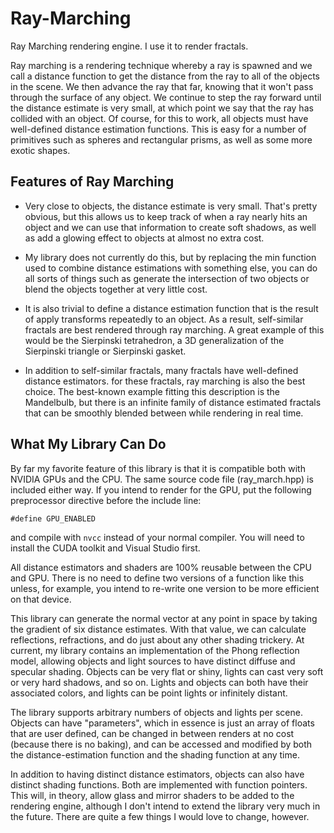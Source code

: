 # Ray-Marching
Ray Marching rendering engine. I use it to render fractals.

Ray marching is a rendering technique whereby a ray is spawned and we call a distance function to get the distance from the ray to all of the objects in the scene. We then advance the ray that far, knowing that it won't pass through the surface of any object. We continue to step the ray forward until the distance estimate is very small, at which point we say that the ray has collided with an object. Of course, for this to work, all objects must have well-defined distance estimation functions. This is easy for a number of primitives such as spheres and rectangular prisms, as well as some more exotic shapes.

## Features of Ray Marching

- Very close to objects, the distance estimate is very small. That's pretty obvious, but this allows us to keep track of when a ray nearly hits an object and we can use that information to create soft shadows, as well as add a glowing effect to objects at almost no extra cost.

- My library does not currently do this, but by replacing the min function used to combine distance estimations with something else, you can do all sorts of things such as generate the intersection of two objects or blend the objects together at very little cost.

- It is also trivial to define a distance estimation function that is the result of apply transforms repeatedly to an object. As a result, self-similar fractals are best rendered through ray marching. A great example of this would be the Sierpinski tetrahedron, a 3D generalization of the Sierpinski triangle or Sierpinski gasket.

- In addition to self-similar fractals, many fractals have well-defined distance estimators. for these fractals, ray marching is also the best choice. The best-known example fitting this description is the Mandelbulb, but there is an infinite family of distance estimated fractals that can be smoothly blended between while rendering in real time.

## What My Library Can Do

By far my favorite feature of this library is that it is compatible both with NVIDIA GPUs and the CPU. The same source code file (ray_march.hpp) is included either way. If you intend to render for the GPU, put the following preprocessor directive before the include line:

    #define GPU_ENABLED

and compile with `nvcc` instead of your normal compiler. You will need to install the CUDA toolkit and Visual Studio first.

All distance estimators and shaders are 100% reusable between the CPU and GPU. There is no need to define two versions of a function like this unless, for example, you intend to re-write one version to be more efficient on that device.

This library can generate the normal vector at any point in space by taking the gradient of six distance estimates. With that value, we can calculate reflections, refractions, and do just about any other shading trickery. At current, my library contains an implementation of the Phong reflection model, allowing objects and light sources to have distinct diffuse and specular shading. Objects can be very flat or shiny, lights can cast very soft or very hard shadows, and so on. Lights and objects can both have their associated colors, and lights can be point lights or infinitely distant.

The library supports arbitrary numbers of objects and lights per scene. Objects can have "parameters", which in essence is just an array of floats that are user defined, can be changed in between renders at no cost (because there is no baking), and can be accessed and modified by both the distance-estimation function and the shading function at any time.

In addition to having distinct distance estimators, objects can also have distinct shading functions. Both are implemented with function pointers. This will, in theory, allow glass and mirror shaders to be added to the rendering engine, although I don't intend to extend the library very much in the future. There are quite a few things I would love to change, however.